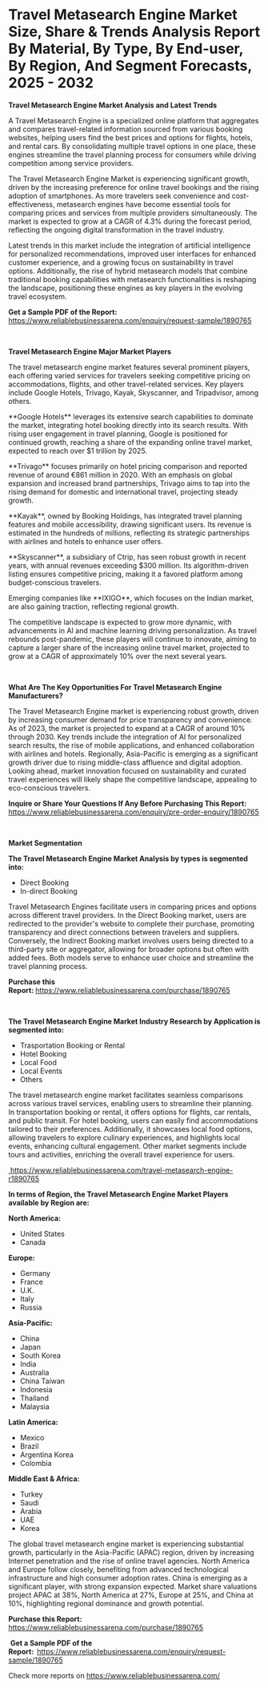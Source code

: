<p><h1>Travel Metasearch Engine Market Size, Share & Trends Analysis Report By Material, By Type, By End-user, By Region, And Segment Forecasts, 2025 - 2032</h1></p><p><strong>Travel Metasearch Engine Market Analysis and Latest Trends</strong></p>
<p><p>A Travel Metasearch Engine is a specialized online platform that aggregates and compares travel-related information sourced from various booking websites, helping users find the best prices and options for flights, hotels, and rental cars. By consolidating multiple travel options in one place, these engines streamline the travel planning process for consumers while driving competition among service providers.</p><p>The Travel Metasearch Engine Market is experiencing significant growth, driven by the increasing preference for online travel bookings and the rising adoption of smartphones. As more travelers seek convenience and cost-effectiveness, metasearch engines have become essential tools for comparing prices and services from multiple providers simultaneously. The market is expected to grow at a CAGR of 4.3% during the forecast period, reflecting the ongoing digital transformation in the travel industry.</p><p>Latest trends in this market include the integration of artificial intelligence for personalized recommendations, improved user interfaces for enhanced customer experience, and a growing focus on sustainability in travel options. Additionally, the rise of hybrid metasearch models that combine traditional booking capabilities with metasearch functionalities is reshaping the landscape, positioning these engines as key players in the evolving travel ecosystem.</p></p>
<p><strong>Get a Sample PDF of the Report:&nbsp;</strong> <a href="https://www.reliablebusinessarena.com/enquiry/request-sample/1890765?utm_campaign=2133&utm_medium=2&utm_source=Github&utm_content=ia&utm_term=11032025&utm_id=travel-metasearch-engine">https://www.reliablebusinessarena.com/enquiry/request-sample/1890765</a></p>
<p>&nbsp;</p>
<p><strong>Travel Metasearch Engine Major Market Players</strong></p>
<p><p>The travel metasearch engine market features several prominent players, each offering varied services for travelers seeking competitive pricing on accommodations, flights, and other travel-related services. Key players include Google Hotels, Trivago, Kayak, Skyscanner, and Tripadvisor, among others.</p><p>**Google Hotels** leverages its extensive search capabilities to dominate the market, integrating hotel booking directly into its search results. With rising user engagement in travel planning, Google is positioned for continued growth, reaching a share of the expanding online travel market, expected to reach over $1 trillion by 2025.</p><p>**Trivago** focuses primarily on hotel pricing comparison and reported revenue of around €861 million in 2020. With an emphasis on global expansion and increased brand partnerships, Trivago aims to tap into the rising demand for domestic and international travel, projecting steady growth.</p><p>**Kayak**, owned by Booking Holdings, has integrated travel planning features and mobile accessibility, drawing significant users. Its revenue is estimated in the hundreds of millions, reflecting its strategic partnerships with airlines and hotels to enhance user offers.</p><p>**Skyscanner**, a subsidiary of Ctrip, has seen robust growth in recent years, with annual revenues exceeding $300 million. Its algorithm-driven listing ensures competitive pricing, making it a favored platform among budget-conscious travelers.</p><p>Emerging companies like **IXIGO**, which focuses on the Indian market, are also gaining traction, reflecting regional growth. </p><p>The competitive landscape is expected to grow more dynamic, with advancements in AI and machine learning driving personalization. As travel rebounds post-pandemic, these players will continue to innovate, aiming to capture a larger share of the increasing online travel market, projected to grow at a CAGR of approximately 10% over the next several years.</p></p>
<p>&nbsp;</p>
<p><strong>What Are The Key Opportunities For Travel Metasearch Engine Manufacturers?</strong></p>
<p><p>The Travel Metasearch Engine market is experiencing robust growth, driven by increasing consumer demand for price transparency and convenience. As of 2023, the market is projected to expand at a CAGR of around 10% through 2030. Key trends include the integration of AI for personalized search results, the rise of mobile applications, and enhanced collaboration with airlines and hotels. Regionally, Asia-Pacific is emerging as a significant growth driver due to rising middle-class affluence and digital adoption. Looking ahead, market innovation focused on sustainability and curated travel experiences will likely shape the competitive landscape, appealing to eco-conscious travelers.</p></p>
<p><strong>Inquire or Share Your Questions If Any Before Purchasing This Report:</strong> <a href="https://www.reliablebusinessarena.com/enquiry/pre-order-enquiry/1890765?utm_campaign=2133&utm_medium=2&utm_source=Github&utm_content=ia&utm_term=11032025&utm_id=travel-metasearch-engine">https://www.reliablebusinessarena.com/enquiry/pre-order-enquiry/1890765</a></p>
<p>&nbsp;</p>
<p><strong>Market Segmentation</strong></p>
<p><strong>The Travel Metasearch Engine Market Analysis by types is segmented into:</strong></p>
<p><ul><li>Direct Booking</li><li>In-direct Booking</li></ul></p>
<p><p>Travel Metasearch Engines facilitate users in comparing prices and options across different travel providers. In the Direct Booking market, users are redirected to the provider's website to complete their purchase, promoting transparency and direct connections between travelers and suppliers. Conversely, the Indirect Booking market involves users being directed to a third-party site or aggregator, allowing for broader options but often with added fees. Both models serve to enhance user choice and streamline the travel planning process.</p></p>
<p><strong>Purchase this Report:&nbsp;</strong><a href="https://www.reliablebusinessarena.com/purchase/1890765?utm_campaign=2133&utm_medium=2&utm_source=Github&utm_content=ia&utm_term=11032025&utm_id=travel-metasearch-engine">https://www.reliablebusinessarena.com/purchase/1890765</a></p>
<p>&nbsp;</p>
<p><strong>The Travel Metasearch Engine Market Industry Research by Application is segmented into:</strong></p>
<p><ul><li>Trasportation Booking or Rental</li><li>Hotel Booking</li><li>Local Food</li><li>Local Events</li><li>Others</li></ul></p>
<p><p>The travel metasearch engine market facilitates seamless comparisons across various travel services, enabling users to streamline their planning. In transportation booking or rental, it offers options for flights, car rentals, and public transit. For hotel booking, users can easily find accommodations tailored to their preferences. Additionally, it showcases local food options, allowing travelers to explore culinary experiences, and highlights local events, enhancing cultural engagement. Other market segments include tours and activities, enriching the overall travel experience for users.</p></p>
<p><a href="https://www.reliablebusinessarena.com/travel-metasearch-engine-r1890765?utm_campaign=2133&utm_medium=2&utm_source=Github&utm_content=ia&utm_term=11032025&utm_id=travel-metasearch-engine">&nbsp;https://www.reliablebusinessarena.com/travel-metasearch-engine-r1890765</a></p>
<p><strong>In terms of Region, the Travel Metasearch Engine Market Players available by Region are:</strong></p>
<p>
    <p> <strong> North America: </strong>
        <ul>
            <li>United States</li>
            <li>Canada</li>
        </ul>
        </p> 
    <p> <strong> Europe: </strong>
        <ul>
            <li>Germany</li>
            <li>France</li>
            <li>U.K.</li>
            <li>Italy</li>
            <li>Russia</li>
        </ul>
        </p> 
    <p> <strong> Asia-Pacific: </strong>
        <ul>
            <li>China</li>
            <li>Japan</li>
            <li>South Korea</li>
            <li>India</li>
            <li>Australia</li>
            <li>China Taiwan</li>
            <li>Indonesia</li>
            <li>Thailand</li>
            <li>Malaysia</li>
        </ul>
        </p> 
    <p> <strong> Latin America: </strong>
        <ul>
            <li>Mexico</li>
            <li>Brazil</li>
            <li>Argentina Korea</li>
            <li>Colombia</li>
        </ul>
        </p> 
    <p> <strong> Middle East & Africa: </strong>
        <ul>
            <li>Turkey</li>
            <li>Saudi</li>
            <li>Arabia</li>
            <li>UAE</li>
            <li>Korea</li>
        </ul>
    </p>
    </p>
<p><p>The global travel metasearch engine market is experiencing substantial growth, particularly in the Asia-Pacific (APAC) region, driven by increasing Internet penetration and the rise of online travel agencies. North America and Europe follow closely, benefiting from advanced technological infrastructure and high consumer adoption rates. China is emerging as a significant player, with strong expansion expected. Market share valuations project APAC at 38%, North America at 27%, Europe at 25%, and China at 10%, highlighting regional dominance and growth potential.</p></p>
<p><strong>Purchase this Report: </strong><a href="https://www.reliablebusinessarena.com/purchase/1890765?utm_campaign=2133&utm_medium=2&utm_source=Github&utm_content=ia&utm_term=11032025&utm_id=travel-metasearch-engine">https://www.reliablebusinessarena.com/purchase/1890765</a></p>
<p>&nbsp;<strong>Get a Sample PDF of the Report:&nbsp;&nbsp;</strong><a href="https://www.reliablebusinessarena.com/enquiry/request-sample/1890765?utm_campaign=2133&utm_medium=2&utm_source=Github&utm_content=ia&utm_term=11032025&utm_id=travel-metasearch-engine">https://www.reliablebusinessarena.com/enquiry/request-sample/1890765</a></p>
<p><strong></strong></p>
<p>Check more reports on <a href="https://www.reliablebusinessarena.com/?utm_campaign=2133&utm_medium=2&utm_source=Github&utm_content=ia&utm_term=11032025&utm_id=travel-metasearch-engine">https://www.reliablebusinessarena.com/</a></p>